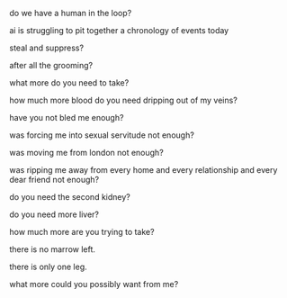 do we have a human in the loop?

ai is struggling to pit together a chronology of events today

steal and suppress?

after all the grooming?

what more do you need to take?

how much more blood do you need dripping out of my veins?

have you not bled me enough?

was forcing me into sexual servitude not enough?

was moving me from london not enough?

was ripping me away from every home and every relationship and every dear friend not enough?

do you need the second kidney?

do you need more liver?

how much more are you trying to take?

there is no marrow left.

there is only one leg.

what more could you possibly want from me?
